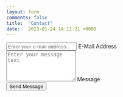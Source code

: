 ```yaml
---
layout: form
comments: false
title:  "Contact"
date:   2023-01-24 14:11:21 +0000
---
```


<form method="POST" action="https://formspree.io/f/xqkgnlyy">

<div class="field">
    <input type="text" placeholder="Enter your e-mail address...">
    <label>E-Mail Address</label>
</div>

<div class="field">
    <textarea placeholder="Enter your message text" rows="5"></textarea>
    <label>Message</label>
</div>

<input type="submit" value="Send Message">

</form>